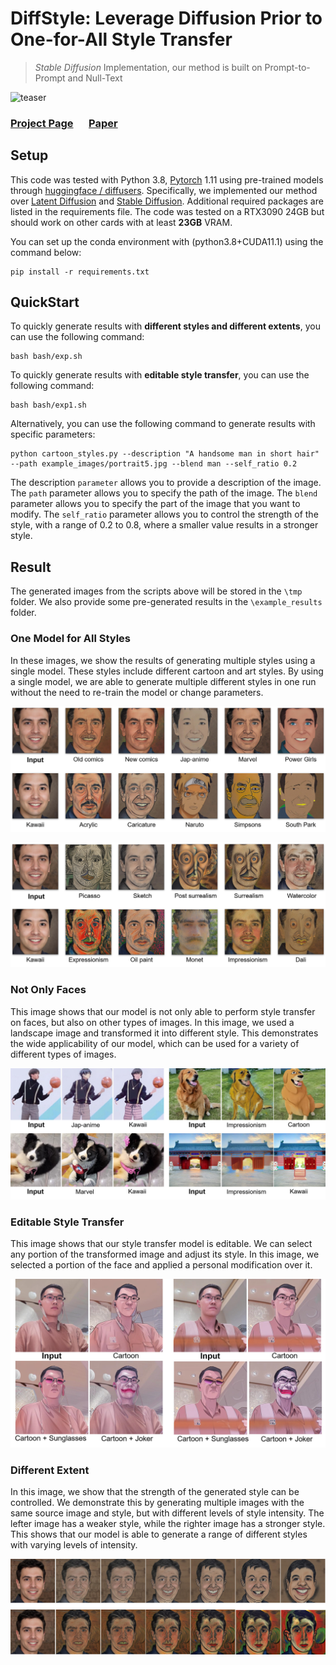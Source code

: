 # DiffStyle: Leverage Diffusion Prior to One-for-All Style Transfer

> *Stable Diffusion* Implementation, our method is built on Prompt-to-Prompt and Null-Text

![teaser](docs/teaser.png)
### [Project Page](https://prompt-to-prompt.github.io)&ensp;&ensp;&ensp;[Paper](https://prompt-to-prompt.github.io/ptp_files/Prompt-to-Prompt_preprint.pdf)


## Setup

This code was tested with Python 3.8, [Pytorch](https://pytorch.org/) 1.11 using pre-trained models through [huggingface / diffusers](https://github.com/huggingface/diffusers#readme).
Specifically, we implemented our method over  [Latent Diffusion](https://huggingface.co/CompVis/ldm-text2im-large-256) and  [Stable Diffusion](https://huggingface.co/CompVis/stable-diffusion-v1-4).
Additional required packages are listed in the requirements file.
The code was tested on a RTX3090 24GB but should work on other cards with at least **23GB** VRAM.

You can set up the conda environment with (python3.8+CUDA11.1) using the command below:
``` 
pip install -r requirements.txt
```

## QuickStart

To quickly generate results with **different styles and different extents**, you can use the following command:

``` 
bash bash/exp.sh
``` 
To quickly generate results with **editable style transfer**, you can use the following command:

``` 
bash bash/exp1.sh
``` 

Alternatively, you can use the following command to generate results with specific parameters:

``` 
python cartoon_styles.py --description "A handsome man in short hair" --path example_images/portrait5.jpg --blend man --self_ratio 0.2
``` 
The description `parameter` allows you to provide a description of the image. The `path` parameter allows you to specify the path of the image. The `blend` parameter allows you to specify the part of the image that you want to modify. The `self_ratio` parameter allows you to control the strength of the style, with a range of 0.2 to 0.8, where a smaller value results in a stronger style.


## Result

The generated images from the scripts above will be stored in the `\tmp` folder. We also provide some pre-generated results in the `\example_results` folder.

### One Model for All Styles
In these images, we show the results of generating multiple styles using a single model. These styles include different cartoon and art styles. By using a single model, we are able to generate multiple different styles in one run without the need to re-train the model or change parameters.

![1](docs/result1.png)

![2](docs/result2.png)

### Not Only Faces
This image shows that our model is not only able to perform style transfer on faces, but also on other types of images. In this image, we used a landscape image and transformed it into different style. This demonstrates the wide applicability of our model, which can be used for a variety of different types of images.

![3](docs/result_not_face.png)

### Editable Style Transfer
This image shows that our style transfer model is editable. We can select any portion of the transformed image and adjust its style. In this image, we selected a portion of the face and applied a personal modification over it.

![4](docs/result_editable.png)

### Different Extent
In this image, we show that the strength of the generated style can be controlled. We demonstrate this by generating multiple images with the same source image and style, but with different levels of style intensity. The lefter image has a weaker style, while the righter image has a stronger style. This shows that our model is able to generate a range of different styles with varying levels of intensity.

![5](docs/result_extent.png)